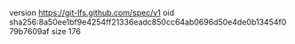 version https://git-lfs.github.com/spec/v1
oid sha256:8a50ee1bf9e4254ff21336eadc850cc64ab0696d50e4de0b13454f079b7609af
size 176
